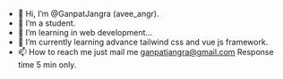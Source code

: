 - 👋 Hi, I’m @GanpatJangra (avee_angr).
- 👀 I’m a student.
- 👀 I’m learning in web development...
- 🌱 I’m currently learning advance tailwind css and vue js framework.
- 📫 How to reach me  just mail me ganpatjangra@gmail.com Response time 5 min only.

<!---
GanpatJangra/GanpatJangra is a ✨ special ✨ repository because its `README.md` (this file) appears on your GitHub profile.
You can click the Preview link to take a look at your changes.
--->
